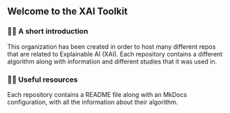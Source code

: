 ## Welcome to the XAI Toolkit

### 🙋‍♀️ A short introduction
This organization has been created in order to host many different repos that are related to Explainable AI (XAI). 
Each repository contains a different algorithm along with information and different studies that it was used in.

### 👩‍💻 Useful resources 
Each repository contains a README file along with an MkDocs configuration, with all the information about their algorithm.
